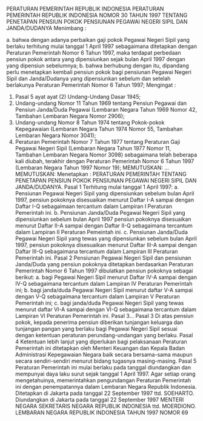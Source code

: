  PERATURAN PEMERINTAH REPUBLIK INDONESIA PERATURAN PEMERINTAH REPUBLIK INDONESIA NOMOR 30 TAHUN 1997 TENTANG PENETAPAN PENSIUN POKOK PENSIUNAN PEGAWAI NEGERI SIPIL DAN JANDA/DUDANYA
Menimbang :

a. bahwa dengan adanya perbaikan gaji pokok Pegawai Negeri Sipil yang berlaku terhitung mulai tanggal 1 April 1997 sebagaimana ditetapkan dengan Peraturan Pemerintah Nomor 6 Tahun 1997, maka terdapat perbedaan pensiun pokok antara yang dipensiunkan sejak bulan April 1997 dengan yang dipensiun sebelumnya;
b. bahwa berhubung dengan itu, dipandang perlu menetapkan kembali pensiun pokok bagi pensiunan Pegawai Negeri Sipil dan Janda/Dudanya yang dipensiunkan sebelum dan setelah berlakunya Peraturan Pemerintah Nomor 6 Tahun 1997;
Mengingat :

1. Pasal 5 ayat ayat (2) Undang-Undang Dasar 1945;
2. Undang-undang Nomor 11 Tahun 1969 tentang Pensiun Pegawai dan Pensiun Janda/Duda Pegawai (Lembaran Negara Tahun 1969 Nomor 42, Tambahan Lembaran Negara Nomor 2906);
3. Undang-undang Nomor 8 Tahun 1974 tentang Pokok-pokok Kepegawaian (Lembaran Negara Tahun 1974 Nomor 55, Tambahan Lembaran Negara Nomor 3041);
4. Peraturan Pemerintah Nomor 7 Tahun 1977 tentang Peraturan Gaji Pegawai Negeri Sipil (Lembaran Negara Tahun 1977 Nomor 11, Tambahan Lembaran Negara Nomor 3098) sebagaimana telah beberapa kali diubah, terakhir dengan Peraturan Pemerintah Nomor 6 Tahun 1997 (Lembaran Negara Tahun 1997 Nomor 19);
MEMUTUSKAN:
 …
MEMUTUSKAN:
 Menetapkan : PERATURAN PEMERINTAH TENTANG PENETAPAN PENSIUN POKOK PENSIUNAN PEGAWAI NEGERI SIPIL DAN JANDA/DUDANYA.
Pasal 1
Terhitung mulai tanggal 1 April 1997:
a. Pensiunan Pegawai Negeri Sipil yang dipensiunkan sebelum bulan April 1997, pensiun pokoknya disesuaikan menurut Daftar I-A sampai dengan Daftar I-Q sebagaimaan tercantum dalam Lampiran I Peraturan Pemerintah ini.
b. Pensiunan Janda/Duda Pegawai Negeri Sipil yang dipensiunkan sebelum bulan April 1997 pensiun pokoknya disesuaikan menurut Daftar II-A sampai dengan Daftar II-Q sebagaimana tercantum dalam Lampiran II Peraturan Pemeintah ini.
c. Pensiunan Janda/Duda Pegawai Negeri Sipil yang tewas yang dipensiunkan sebelum bulan April 1997, pensiun pokoknya disesuaikan menurut Daftar III-A sampai dengan Daftar III-Q sebagaimana tercantum dalam Lampiran III Peraturan Pemerintah ini.
Pasal 2
Pensiunan Pegawai Negeri Sipil dan pensiunan Janda/Duda yang pensiun pokoknya ditetapkan berdasarkan Peraturan Pemerintah Nomor 6 Tahun 1997 dibulatkan pensiun pokoknya sebagai berikut:
a. bagi Pegawai Negeri Sipil menurut Daftar IV-A sampai dengan IV-Q sebagaimana tercantum dalam Lampiran IV Peraturan Pemerintah ini;
b. bagi janda/duda Pegawai Negeri Sipil menurut daftar V-A sampai dengan V-Q sebagaimana tercantum dalam Lampiran V Peraturan Pemerintah ini;
c. bagi janda/duda Pegawai Negeri Sipil yang tewas menurut daftar VI-A sampai dengan VI-Q sebagaimana tercantum dalam Lampiran VI Peraturan Pemerintah ini. Pasal 3…
Pasal 3
Di atas pensiun pokok, kepada penerima pensiun diberikan tunjangan keluarga dan tunjangan pangan yang berlaku bagi Pegawai Negeri Sipil sesuai dengan ketentuan peraturan perundang-undangan yang berlaku.
Pasal 4
Ketentuan lebih lanjut yang diperlukan bagi pelaksanaan Peraturan Pemerintah ini ditetapkan oleh Menteri Keuangan dan Kepala Badan Administrasi Kepegawaian Negara baik secara bersama-sama maupun secara sendiri-sendiri menurut bidang tugasnya masing-masing.
Pasal 5
Peraturan Pemerintah ini mulai berlaku pada tanggal diundangkan dan mempunyai daya laku surut sejak tanggal 1 April 1997.
Agar setiap orang mengetahuinya, memerintahkan pengundangan Peraturan Pemerintah ini dengan penempatannya dalam Lembaran Negara Republik Indonesia. Ditetapkan di Jakarta pada tanggal 22 September 1997 ttd. SOEHARTO. Diundangkan di Jakarta pada tanggal 22 September 1997 MENTERI NEGARA SEKRETARIS NEGARA REPUBLIK INDONESIA ttd. MOERDIONO. LEMBARAN NEGARA REPUBLIK INDONESIA TAHUN 1997 NOMOR 69